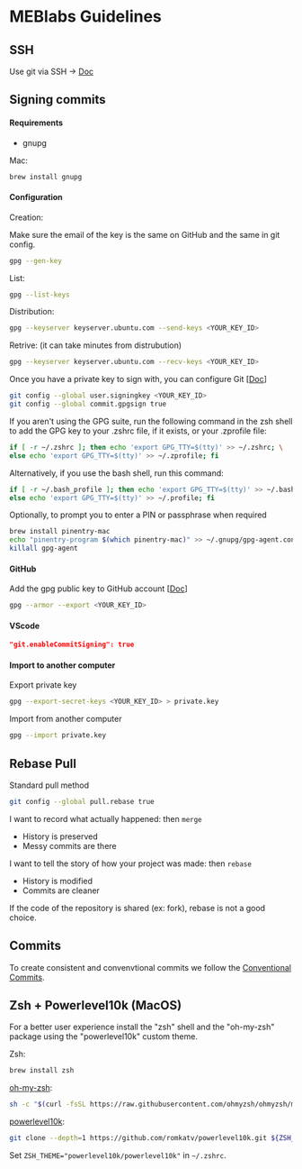# MEBlabs Guidelines

## SSH

Use git via SSH -> [Doc](https://docs.github.com/en/authentication/connecting-to-github-with-ssh)

## Signing commits

#### Requirements

- gnupg

Mac: 
```sh
brew install gnupg
```

#### Configuration

Creation: 

Make sure the email of the key is the same on GitHub and the same in git config.
```sh
gpg --gen-key
```

List:
```sh
gpg --list-keys
```

Distribution:
```sh
gpg --keyserver keyserver.ubuntu.com --send-keys <YOUR_KEY_ID>
```

Retrive: (it can take minutes from distrubution)
```sh
gpg --keyserver keyserver.ubuntu.com --recv-keys <YOUR_KEY_ID>
```

Once you have a private key to sign with, you can configure Git [[Doc](https://docs.github.com/en/authentication/managing-commit-signature-verification/telling-git-about-your-signing-key)]
```sh
git config --global user.signingkey <YOUR_KEY_ID>
git config --global commit.gpgsign true
```

If you aren't using the GPG suite, run the following command in the zsh shell to add the GPG key to your .zshrc file, if it exists, or your .zprofile file:

```sh
if [ -r ~/.zshrc ]; then echo 'export GPG_TTY=$(tty)' >> ~/.zshrc; \
else echo 'export GPG_TTY=$(tty)' >> ~/.zprofile; fi
```
Alternatively, if you use the bash shell, run this command:
```sh
if [ -r ~/.bash_profile ]; then echo 'export GPG_TTY=$(tty)' >> ~/.bash_profile; \
else echo 'export GPG_TTY=$(tty)' >> ~/.profile; fi
```

Optionally, to prompt you to enter a PIN or passphrase when required

```sh
brew install pinentry-mac
echo "pinentry-program $(which pinentry-mac)" >> ~/.gnupg/gpg-agent.conf
killall gpg-agent
```

#### GitHub

Add the gpg public key to GitHub account [[Doc](https://docs.github.com/en/enterprise-server@3.1/authentication/managing-commit-signature-verification/checking-for-existing-gpg-keys)]

```sh
gpg --armor --export <YOUR_KEY_ID>
```
#### VScode

```json
"git.enableCommitSigning": true
```

#### Import to another computer

Export private key

```sh
gpg --export-secret-keys <YOUR_KEY_ID> > private.key
```

Import from another computer

```sh
gpg --import private.key
```


## Rebase Pull

Standard pull method

```sh
git config --global pull.rebase true
```

I want to record what actually happened: then `merge` 
- History is preserved
- Messy commits are there

I want to tell the story of how your project was made: then `rebase`
- History is modified 
- Commits are cleaner

If the code of the repository is shared (ex: fork), rebase is not a good choice.

## Commits
To create consistent and convenvtional commits we follow the [Conventional Commits](https://www.conventionalcommits.org/en/v1.0.0/).

## Zsh + Powerlevel10k (MacOS)

For a better user experience install the "zsh" shell and the "oh-my-zsh" package using the "powerlevel10k" custom theme.

Zsh:
 ```sh
brew install zsh
 ```

[oh-my-zsh](https://github.com/ohmyzsh/ohmyzsh#uninstalling-oh-my-zsh):
```sh
sh -c "$(curl -fsSL https://raw.githubusercontent.com/ohmyzsh/ohmyzsh/master/tools/install.sh)"
```

[powerlevel10k](https://github.com/romkatv/powerlevel10k):
```sh
git clone --depth=1 https://github.com/romkatv/powerlevel10k.git ${ZSH_CUSTOM:-$HOME/.oh-my-zsh/custom}/themes/powerlevel10k
```
Set `ZSH_THEME="powerlevel10k/powerlevel10k"` in `~/.zshrc`.

